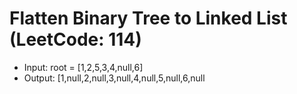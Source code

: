 # Flatten Binary Tree to Linked List (LeetCode: 114)
- Input: root = [1,2,5,3,4,null,6]
- Output: [1,null,2,null,3,null,4,null,5,null,6,null 
